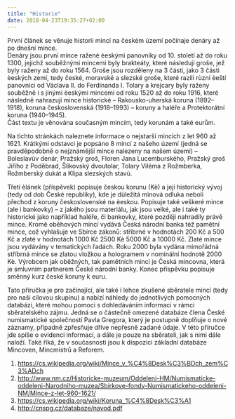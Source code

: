 ```yaml
---
title: "Historie"
date: 2018-04-23T19:35:27+02:00
---
```


<p> První článek se věnuje historii mincí na českém území počínaje denáry až po dnešní mince. <br/>
Denáry jsou první mince ražené èeskými panovníky od 10. století až do roku 1300, jejichž souběžnými mincemi byly brakteáty, které následují groše, jež byly raženy až do roku 1564. Groše jsou rozděleny na 3 části, jako 3 části èeských zemí, tedy české, moravské a slezské groše, které razili rùzní èeští panovníci od Václava II. do Ferdinanda I. Tolary a krejcary byly raženy souběžně i s jinými èeskými mincemi od roku 1520 až do roku 1916, které následně nahrazují mince historické – Rakousko-uherská koruna (1892–1918), koruna československá (1918–1993) – koruny a haléře a Protektorátní koruna (1940–1945). <br/>
Část textu je věnována současným mincím, tedy korunám a také eurům. <br/> </p>

<p> Na tìchto stránkách naleznete informace o nejstarší mincích z let 960 až 1621. Krátkými odstavci je popsáno 8 mincí z našeho území (jedná se pravděpodobně o nejznámější mince nalezeny na našem území) – Boleslavùv denár, Pražský groš, Floren Jana Lucemburského, Pražský groš Jiřího z Poděbrad, Šlikovský dvoutolar, Tolary Viléma z Rožmberka, Rožmberský dukát a Klipa slezských stavù. </p>

<p> Třetí èlánek (příspěvek) popisuje českou korunu (Kè) a její historický vývoj (tedy od dob České republiky), kde je dùležitá mìnová odluka neboli přechod z koruny československé na èeskou. Popisuje také veškeré mince (ale i bankovky) – z jakého jsou materiálu, jak jsou velké, ale i také ty historické jako například haléře, či bankovky, které později nahradily právě mince. Kromě oběhových mincí vydává Česká národní banka též pamětní mince, což vyhlašuje ve Sbírce zákonů: stříbrné v hodnotách 200 Kč a 500 Kč a zlaté v hodnotách 1000 Kč 2500 Kè 5000 Kč a 10000 Kč. Zlaté mince jsou vydávány v tematických řadách. Roku 2000 byla vydána mimořádná stříbrná mince se zlatou vložkou a hologramem v nominální hodnotě 2000 Kè. Výrobcem jak oběžných, tak pamětních mincí je Česká mincovna, která je smluvním partnerem České národní banky. Konec příspěvku popisuje směnný kurz české koruny k euru. <br/> </p>

<p> Tato příručka je pro začínající, ale také i lehce zkušené sběratele mincí (tedy pro naši cílovou skupinu) a nabízí náhledy do jednotlivých pomocných databází, které mohou pomoci s dohledáváním informací v rámci sběratelského zájmu. Jedná se o částečně omezené databáze člena České numismatické společnosti Pavla Gregora, který je postupně doplňuje o nové záznamy, případně zpřesňuje dříve nepřesně zadané údaje. V této příručce jde spíše o evidenci informací, a dále je pouze na sběrateli, jak s nimi dále naloží. Také říká, že v současnosti jsou k dispozici základní databáze Mincoven, Mincmistrů a Reforem. <br/> </p>




1) https://cs.wikipedia.org/wiki/Mince_v_%C4%8Desk%C3%BDch_zem%C3%ADch<br/>
2) http://www.nm.cz/Historicke-muzeum/Oddeleni-HM/Numismaticke-oddeleni-Narodniho-muzea/Sbirkove-fondy-Numismatickeho-oddeleni-NM/Mince-z-let-960-1621/ <br/>
3) https://cs.wikipedia.org/wiki/Koruna_%C4%8Desk%C3%A1
4) http://cnspg.cz/databaze/navod.pdf
